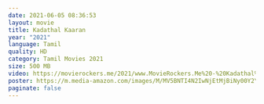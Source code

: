 ```yaml
---
date: 2021-06-05 08:36:53
layout: movie
title: Kadathal Kaaran
year: "2021"
language: Tamil
quality: HD
category: Tamil Movies 2021
size: 500 MB
video: https://movierockers.me/2021/www.MovieRockers.Me%20-%20Kadathal%20Kaaran%20(2021)%20Tamil%20HDRip%20480p%20Single%20Part.mp4
poster: https://m.media-amazon.com/images/M/MV5BNTI4N2IwNjEtMjBiNy00Y2YwLWI3NjEtOTVhNzlmMmM3ZjJjXkEyXkFqcGdeQXVyMTI2OTcwMjQ4._V1_UY1200_CR117,0,630,1200_AL_.jpg
paginate: false
---
```

